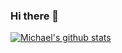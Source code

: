 ### Hi there 👋

[![Michael's github stats](https://github-readme-stats.vercel.app/api?username=michael-k&count_private=true&show_icons=true&theme=highcontrast)](https://github.com/anuraghazra/github-readme-stats)
